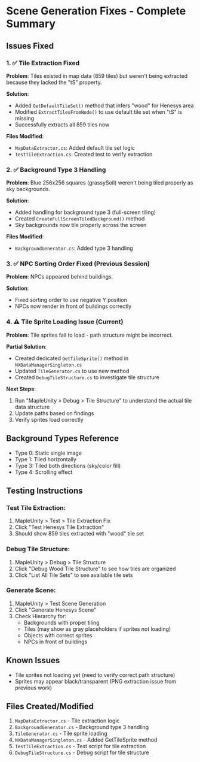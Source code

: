 # Scene Generation Fixes - Complete Summary

## Issues Fixed

### 1. ✅ Tile Extraction Fixed
**Problem**: Tiles existed in map data (859 tiles) but weren't being extracted because they lacked the "tS" property.

**Solution**: 
- Added `GetDefaultTileSet()` method that infers "wood" for Henesys area
- Modified `ExtractTilesFromNode()` to use default tile set when "tS" is missing
- Successfully extracts all 859 tiles now

**Files Modified**:
- `MapDataExtractor.cs`: Added default tile set logic
- `TestTileExtraction.cs`: Created test to verify extraction

### 2. ✅ Background Type 3 Handling
**Problem**: Blue 256x256 squares (grassySoil) weren't being tiled properly as sky backgrounds.

**Solution**:
- Added handling for background type 3 (full-screen tiling)
- Created `CreateFullScreenTiledBackground()` method
- Sky backgrounds now tile properly across the screen

**Files Modified**:
- `BackgroundGenerator.cs`: Added type 3 handling

### 3. ✅ NPC Sorting Order Fixed (Previous Session)
**Problem**: NPCs appeared behind buildings.

**Solution**:
- Fixed sorting order to use negative Y position
- NPCs now render in front of buildings correctly

### 4. ⚠️ Tile Sprite Loading Issue (Current)
**Problem**: Tile sprites fail to load - path structure might be incorrect.

**Partial Solution**:
- Created dedicated `GetTileSprite()` method in `NXDataManagerSingleton.cs`
- Updated `TileGenerator.cs` to use new method
- Created `DebugTileStructure.cs` to investigate tile structure

**Next Steps**:
1. Run "MapleUnity > Debug > Tile Structure" to understand the actual tile data structure
2. Update paths based on findings
3. Verify sprites load correctly

## Background Types Reference
- Type 0: Static single image
- Type 1: Tiled horizontally  
- Type 3: Tiled both directions (sky/color fill)
- Type 4: Scrolling effect

## Testing Instructions

### Test Tile Extraction:
1. MapleUnity > Test > Tile Extraction Fix
2. Click "Test Henesys Tile Extraction"
3. Should show 859 tiles extracted with "wood" tile set

### Debug Tile Structure:
1. MapleUnity > Debug > Tile Structure
2. Click "Debug Wood Tile Structure" to see how tiles are organized
3. Click "List All Tile Sets" to see available tile sets

### Generate Scene:
1. MapleUnity > Test Scene Generation
2. Click "Generate Henesys Scene"
3. Check Hierarchy for:
   - Backgrounds with proper tiling
   - Tiles (may show as gray placeholders if sprites not loading)
   - Objects with correct sprites
   - NPCs in front of buildings

## Known Issues
- Tile sprites not loading yet (need to verify correct path structure)
- Sprites may appear black/transparent (PNG extraction issue from previous work)

## Files Created/Modified
1. `MapDataExtractor.cs` - Tile extraction logic
2. `BackgroundGenerator.cs` - Background type 3 handling  
3. `TileGenerator.cs` - Tile sprite loading
4. `NXDataManagerSingleton.cs` - Added GetTileSprite method
5. `TestTileExtraction.cs` - Test script for tile extraction
6. `DebugTileStructure.cs` - Debug script for tile structure